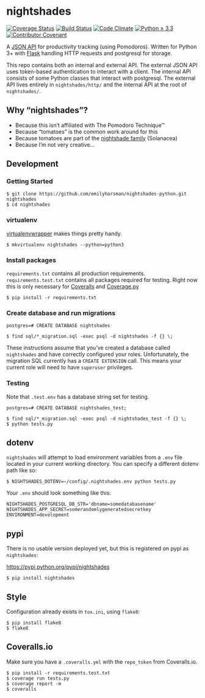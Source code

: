 # nightshades

[![Coverage Status](https://coveralls.io/repos/github/emilyhorsman/nightshades-python/badge.svg?branch=development)](https://coveralls.io/github/emilyhorsman/nightshades-python?branch=development)
[![Build Status](https://travis-ci.org/emilyhorsman/nightshades-python.svg?branch=development)](https://travis-ci.org/emilyhorsman/nightshades-python)
[![Code Climate](https://codeclimate.com/github/emilyhorsman/nightshades-python/badges/gpa.svg)](https://codeclimate.com/github/emilyhorsman/nightshades-python)
[![Python ≥ 3.3](https://img.shields.io/badge/python-%E2%89%A5%203.3-blue.svg)](https://docs.python.org/3/)
[![Contributor Covenant](https://img.shields.io/badge/code%20of%20conduct-v1.3.0-4C1161.svg)](CODE_OF_CONDUCT.md)

A [JSON API](http://jsonapi.org/) for productivity tracking (using Pomodoros).
Written for Python 3+ with [Flask](http://flask.pocoo.org/) handling HTTP
requests and postgresql for storage.

This repo contains both an internal and external API. The external JSON API
uses token-based authentication to interact with a client. The internal API
consists of some Python classes that interact with postgresql. The external
API lives entirely in `nightshades/http/` and the internal API at the root of
`nightshades/`.

## Why “nightshades”?

* Because this isn’t affiliated with The Pomodoro Technique™
* Because “tomatoes” is the common work around for this
* Because tomatoes are part of the [nightshade family](https://en.wikipedia.org/wiki/Solanaceae) (Solanacea)
* Because I’m not very creative…

## Development

### Getting Started

```
$ git clone https://github.com/emilyhorsman/nightshades-python.git nightshades
$ cd nightshades
```

### virtualenv

[virtualenvwrapper](https://virtualenvwrapper.readthedocs.org/en/latest/) makes
things pretty handy.

```
$ mkvirtualenv nightshades --python=python3
```

### Install packages

`requirements.txt` contains all production requirements.
`requirements.test.txt` contains all packages required for testing. Right now
this is only necessary for [Coveralls](http://coveralls.io/) and
[Coverage.py](https://coverage.readthedocs.org)

```
$ pip install -r requirements.txt
```

### Create database and run migrations

```
postgres=# CREATE DATABASE nightshades

$ find sql/*_migration.sql -exec psql -d nightshades -f {} \;
```

These instructions assume that you’ve created a database called `nightshades`
and have correctly configured your roles. Unfortunately, the migration SQL
currently has a `CREATE EXTENSION` call. This means your current role will need
to have `superuser` privileges.

### Testing

Note that `.test.env` has a database string set for testing.

```
postgres=# CREATE DATABASE nightshades_test;

$ find sql/*_migration.sql -exec psql -d nightshades_test -f {} \;
$ python tests.py
```

## dotenv

`nightshades` will attempt to load environment variables from a `.env` file
located in your current working directory. You can specify a different dotenv
path like so:

```
$ NIGHTSHADES_DOTENV=~/config/.nightshades.env python tests.py
```

Your `.env` should look something like this:

```
NIGHTSHADES_POSTGRESQL_DB_STR='dbname=somedatabasename'
NIGHTSHADES_APP_SECRET=somerandomlygeneratedsecretkey
ENVIRONMENT=development
```

## pypi

There is no usable version deployed yet, but this is registered on pypi as
`nightshades`:

https://pypi.python.org/pypi/nightshades

```
$ pip install nightshades
```

## Style

Configuration already exists in `tox.ini`, using `flake8`:

```
$ pip install flake8
$ flake8
```

## Coveralls.io

Make sure you have a `.coveralls.yml` with the `repo_token` from Coveralls.io.

```
$ pip install -r requirements.test.txt
$ coverage run tests.py
$ coverage report -m
$ coveralls
```

